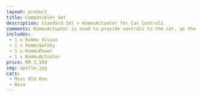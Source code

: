 ```yaml
---
layout: product
title: Compatible+ Set
description: Standard Set + KommuActuator for Car Controls.
comments: KommuActuator is used to provide controls to the car, as the car does not have a accessible controls point.
includes: 
 - 1 x Kommu Vision 
 - 1 x KommuSafety
 - 1 x KommuPower
 - 1 x KommuActuator
price: RM 3,599
img: apollo.jpg
cars:
 - Myvi Old One
 - Axia
---
```


